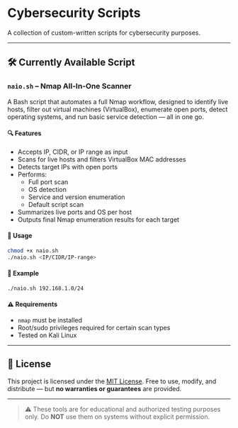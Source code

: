# Cybersecurity Scripts

A collection of custom-written scripts for cybersecurity purposes.

---

## 🛠️ Currently Available Script

### `naio.sh` – Nmap All-In-One Scanner

A Bash script that automates a full Nmap workflow, designed to identify live hosts, filter out virtual machines (VirtualBox), enumerate open ports, detect operating systems, and run basic service detection — all in one go.

#### 🔍 Features
- Accepts IP, CIDR, or IP range as input
- Scans for live hosts and filters VirtualBox MAC addresses
- Detects target IPs with open ports
- Performs:
  - Full port scan
  - OS detection
  - Service and version enumeration
  - Default script scan
- Summarizes live ports and OS per host
- Outputs final Nmap enumeration results for each target

#### 🚀 Usage
```bash
chmod +x naio.sh
./naio.sh <IP/CIDR/IP-range>
````

#### 📌 Example

```bash
./naio.sh 192.168.1.0/24
```

#### ⚠️ Requirements

* `nmap` must be installed
* Root/sudo privileges required for certain scan types
* Tested on Kali Linux

---

## 🧾 License

This project is licensed under the [MIT License](LICENSE).
Free to use, modify, and distribute — but **no warranties or guarantees** are provided.

---

> ⚠️ These tools are for educational and authorized testing purposes only. Do **NOT** use them on systems without explicit permission.
